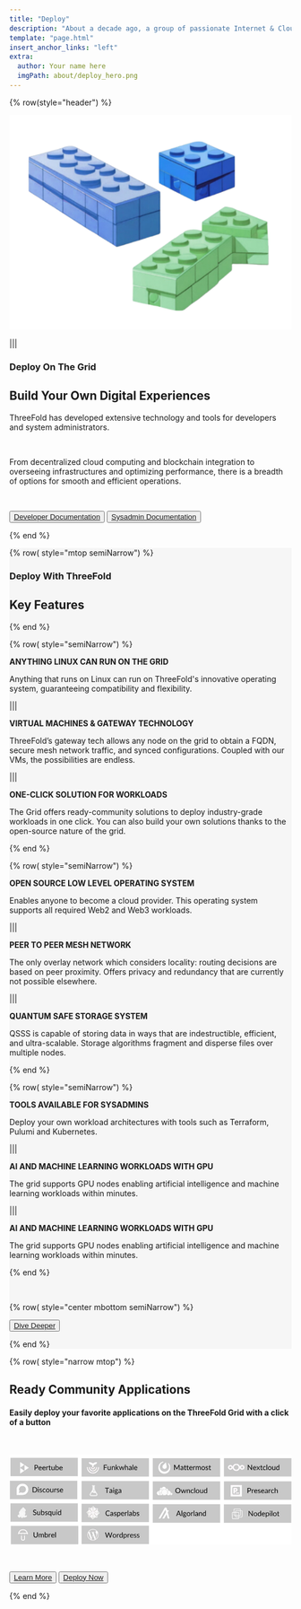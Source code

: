 ```yaml
---
title: "Deploy"
description: "About a decade ago, a group of passionate Internet & Cloud veterans came together to build a system." # quotation marks to allow colons where used
template: "page.html"
insert_anchor_links: "left"
extra:
  author: Your name here
  imgPath: about/deploy_hero.png
---
```


<!-- section 1 (header) -->
<div class="container mx-auto">

{% row(style="header") %} 

![Image](deploy_hero.png#mx-auto)

|||

### **<span class="green">Deploy On The Grid</span>**

## **Build <span class="blue">Your Own</span> Digital Experiences**

ThreeFold has developed extensive technology and tools for <span class="blue">developers</span> and <span class="blue">system administrators.</span>

<br>

From decentralized cloud computing and blockchain integration to overseeing infrastructures and optimizing performance, there is a breadth of options for smooth and efficient operations.

<br>

<button class="green">[Developer Documentation](https://www.manual.grid.tf/documentation/developers/developers.html)</button> 
<button class="blue_b">[Sysadmin Documentation](https://www.manual.grid.tf/documentation/system_administrators/system_administrators.html)</button>


{% end %}

</div>



<!-- section 2 Key Features -->


<div style="background-color:#F6F6F6">

<div class="container mx-auto">


{% row( style="mtop semiNarrow") %}

### **<span class="">Deploy With ThreeFold**

## **Key Features**

{% end %}

{% row( style="semiNarrow") %}

<div class="key_card rounded_img border-2 rounded-lg p-4 bg-white">


**<span class="blue">ANYTHING LINUX CAN RUN ON THE GRID</span>**


<p class="text-base mt-1 leading-snug">Anything that runs on Linux can run on ThreeFold's innovative operating system, guaranteeing compatibility and flexibility.</p>


</div>

|||

<div class="key_card rounded_img border-2 rounded-lg p-4 text-base bg-white">


**<span class="blue">VIRTUAL MACHINES & GATEWAY TECHNOLOGY</span>**


<p class="text-base mt-1 leading-snug">ThreeFold’s gateway tech allows any node on the grid to obtain a FQDN, secure mesh network traffic, and synced configurations. Coupled with our VMs, the possibilities are endless.</p>


</div>

|||

<div class="key_card rounded_img border-2 rounded-lg p-4 text-base bg-white">


**<span class="blue">ONE-CLICK SOLUTION FOR WORKLOADS</span>**


<p class="text-base mt-1 leading-snug">The Grid offers ready-community solutions to deploy industry-grade workloads in one click. You can also build your own solutions thanks to the open-source nature of the grid.</p>

</div>

{% end %}


{% row( style="semiNarrow") %}

<div class="key_card rounded_img border-2 rounded-lg p-4 bg-white">


**<span class="blue">OPEN SOURCE LOW LEVEL OPERATING SYSTEM</span>**


<p class="text-base mt-1 leading-snug">Enables anyone to become a cloud provider. This operating system supports all required Web2 and Web3 workloads.</p>


</div>

|||

<div class="key_card rounded_img border-2 rounded-lg p-4 text-base bg-white">


**<span class="blue">PEER TO PEER MESH NETWORK</span>**


<p class="text-base mt-1 leading-snug">The only overlay network which considers locality: routing decisions are based on peer proximity. Offers privacy and redundancy that are currently not possible elsewhere.</p>


</div>

|||

<div class="key_card rounded_img border-2 rounded-lg p-4 text-base bg-white">


**<span class="blue">QUANTUM SAFE STORAGE SYSTEM</span>**


<p class="text-base mt-1 leading-snug">QSSS is capable of storing data in ways that are indestructible, efficient, and ultra-scalable. Storage algorithms fragment and disperse files over multiple nodes.</p>


</div>


{% end %}


{% row( style="semiNarrow") %}

<div class="key_card rounded_img border-2 rounded-lg p-4 bg-white">


**<span class="blue">TOOLS AVAILABLE FOR SYSADMINS</span>**


<p class="text-base mt-1 leading-snug">Deploy your own workload architectures with tools such as Terraform, Pulumi and Kubernetes.</p>


</div>

|||


<div class="key_card rounded_img border-2 rounded-lg p-4 text-base bg-white">


**<span class="blue">AI AND MACHINE LEARNING WORKLOADS WITH GPU</span>**



<p class="text-base mt-1 leading-snug">The grid supports GPU nodes enabling artificial intelligence and machine learning workloads within minutes.</p>


</div>


|||


<!-- don't write here -->

<div class="hidden key_card rounded_img border-2 rounded-lg p-4 text-base bg-white">


**<span class="blue">AI AND MACHINE LEARNING WORKLOADS WITH GPU</span>**



<p class="text-base mt-1 leading-snug">The grid supports GPU nodes enabling artificial intelligence and machine learning workloads within minutes.</p>


</div>

{% end %}

<br>



{% row( style="center mbottom semiNarrow") %}

<button class="green">[Dive Deeper](https://manual.grid.tf/documentation/developers/developers.html)</button>

{% end %}

</div>

</div>




<!-- section 3 applications  -->

<div class="container mx-auto">

{% row( style="narrow mtop") %}

## **Ready Community Applications**

#### **Easily <span class="blue">deploy</span> your favorite applications on the ThreeFold Grid with a <span class="blue">click of a button</span>**

<br>

![Image](application.png)

<br>

<button class="green">[Learn More](https://manual.grid.tf/documentation/dashboard/deploy/applications.html?highlight=ready#)</button> 
<button class="blue_b">[Deploy Now](https://dashboard.grid.tf)</button>

{% end %}

</div>



<style>

.rounded_img img {
  border-radius: 8px;
}

.person img{
  border-radius: 100%;
  max-width:100px;
  
}

.myscale{
  transition: transform .5s; 
}

.myscale:hover{
  transform: scale(1.2); 
  background-color: whitesmoke;
}
  </style>